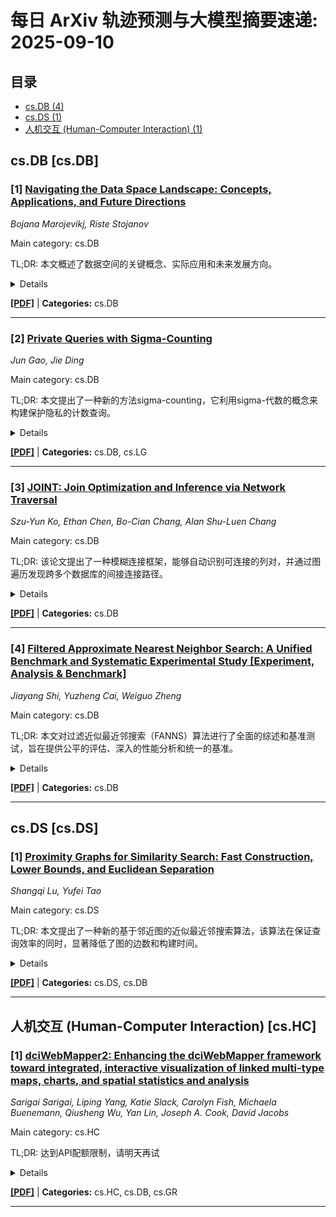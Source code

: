 # 每日 ArXiv 轨迹预测与大模型摘要速递: 2025-09-10

## 目录

- [cs.DB (4)](#cs-db)
- [cs.DS (1)](#cs-ds)
- [人机交互 (Human-Computer Interaction) (1)](#cs-hc)

## cs.DB [cs.DB]
### [1] [Navigating the Data Space Landscape: Concepts, Applications, and Future Directions](https://arxiv.org/abs/2509.06983)
*Bojana Marojevikj, Riste Stojanov*

Main category: cs.DB

TL;DR: 本文概述了数据空间的关键概念、实际应用和未来发展方向。


<details>
  <summary>Details</summary>
Motivation: 解决数据主权、互操作性和信任等挑战。

Method: 探讨数据空间架构的基本原则、核心设计原则和基本构建块，并展示实际应用。

Result: 展示了数据空间在各个行业的应用，并提出了利用语义数据模型和SPARQL作为授权层的建议。

Conclusion: 语义数据和基于SPARQL的授权具有促进数据空间发展的潜力。

Abstract: 本文探讨了数据空间不断发展的局面，重点关注关键概念、实际应用和新兴的未来方向。首先介绍了构成数据空间架构基础的基本原则，强调了它们在促进安全高效数据交换中的重要性。然后考察了构成数据空间系统主干的核心设计原则和基本构建块。介绍了几个真实的实现，展示了数据空间如何在各个行业中应用，以应对诸如数据主权、互操作性和信任等挑战。本文最后讨论了未来的方向，提出利用语义数据模型可以显著提高数据空间内的互操作性和数据集成。此外，它建议探索实施SPARQL作为一种复杂的授权层，以提高安全性并对数据访问进行细粒度控制。这项研究提供了对数据空间当前状态的全面理解，旨在通过强调语义数据和基于SPARQL的授权的潜力来指导该快速发展领域的未来发展。

</details>

[**[PDF]**](https://arxiv.org/pdf/2509.06983) | **Categories:** cs.DB

---

### [2] [Private Queries with Sigma-Counting](https://arxiv.org/abs/2509.07018)
*Jun Gao, Jie Ding*

Main category: cs.DB

TL;DR: 本文提出了一种新的方法sigma-counting，它利用sigma-代数的概念来构建保护隐私的计数查询。


<details>
  <summary>Details</summary>
Motivation: 许多数据应用涉及计数查询，返回不同查询的计数可能泄露敏感的个人信息。现有的噪声添加方法在查询数量和输出准确性方面存在局限性，且无法保证嵌套查询的总顺序。

Method: 提出了sigma-counting方法，利用sigma-代数的概念构建保护隐私的计数查询。

Result: 所提出的概念和方法可以在大量查询同一数据的情况下，显著提高输出准确性，同时保持所需的隐私级别。

Conclusion: 本文设计并分析了一种新的方法sigma-counting，它可以应用于处理大型和时变数据集。

Abstract: 许多数据应用都涉及计数查询，其中客户端指定变量的可行范围，数据库返回相应的项目计数。一个产生不同查询计数的程序通常有泄露敏感的个人层面信息的风险。一个增强数据隐私的常用方法是返回实际计数的噪声版本。这通常通过给每个查询添加独立的噪声，然后在一段时间内控制总的隐私预算来实现。这种方法在实践中可能在查询的数量和输出的准确性方面受到限制。此外，返回的计数不能保持嵌套查询的总顺序，这是许多应用中的一个重要特征。这项工作提出了一个新方法的设计和分析，sigma-counting，它解决了这些挑战。Sigma-counting使用sigma-代数的概念来构建保护隐私的计数查询。我们表明，在存在对同一数据的海量查询的情况下，所提出的概念和方法可以显著提高输出准确性，同时保持所需的隐私级别。我们还讨论了如何应用该技术来处理大型和随时间变化的数据集。

</details>

[**[PDF]**](https://arxiv.org/pdf/2509.07018) | **Categories:** cs.DB, cs.LG

---

### [3] [JOINT: Join Optimization and Inference via Network Traversal](https://arxiv.org/abs/2509.07230)
*Szu-Yun Ko, Ethan Chen, Bo-Cian Chang, Alan Shu-Luen Chang*

Main category: cs.DB

TL;DR: 该论文提出了一种模糊连接框架，能够自动识别可连接的列对，并通过图遍历发现跨多个数据库的间接连接路径。


<details>
  <summary>Details</summary>
Motivation: 传统关系数据库需要用户手动指定连接键，并假设列名和值之间完全匹配，这限制了跨碎片化或命名不一致的表的可连接性。

Method: 该方法结合了列名相似性和行级模糊值重叠，使用负对数转换的Jaccard分数计算边权重，并通过图遍历执行连接路径发现。

Result: 在合成的医疗保健风格数据库上的实验表明，该系统能够恢复有效的连接，尽管列名模糊化且存在部分值不匹配。

Conclusion: 该研究在数据集成方面具有直接的应用。

Abstract: 传统的关系型数据库需要用户手动指定连接的键，并且假设列名和值之间是完全匹配的。但在实际应用中，这种方式限制了在碎片化或者命名不一致的表之间进行连接的能力。因此，我们提出了一个模糊连接的框架，它可以自动识别能够进行连接的列对，并且能够通过多跳的连接路径来连接多个数据库。我们的方法结合了列名之间的相似度和行级别的模糊值重叠，使用负对数转换后的Jaccard分数来计算边的权重，并且通过图遍历的方式来发现连接的路径。在合成的医疗风格数据库上进行的实验表明，即使存在模糊的列名和部分的值不匹配，该系统也能够恢复有效的连接。这项研究在数据集成方面有直接的应用。

</details>

[**[PDF]**](https://arxiv.org/pdf/2509.07230) | **Categories:** cs.DB

---

### [4] [Filtered Approximate Nearest Neighbor Search: A Unified Benchmark and Systematic Experimental Study [Experiment, Analysis & Benchmark]](https://arxiv.org/abs/2509.07789)
*Jiayang Shi, Yuzheng Cai, Weiguo Zheng*

Main category: cs.DB

TL;DR: 本文对过滤近似最近邻搜索（FANNS）算法进行了全面的综述和基准测试，旨在提供公平的评估、深入的性能分析和统一的基准。


<details>
  <summary>Details</summary>
Motivation: 现有的FANNS算法缺乏系统性的研究，难以理解它们的相对优势和劣势，且参数依赖于数据集，实验设计存在偏差，导致跨算法比较不可靠。

Method: 提出了一个分类法（分为filter-then-search、search-then-filter、hybrid-search）和一个系统评估框架，整合了统一的参数调整和标准化的过滤。

Result: 通过全面的实证研究，分析了查询难度和数据集属性如何影响性能，评估了在过滤选择性、Recall@k和可扩展性等压力下的鲁棒性。

Conclusion: 建立了一个包含真实世界数据集和开源相关资源的标准化基准，以确保未来研究的可重复性。

Abstract: 针对给定的数据集$\\mathcal{D}$和结构化标签$f$，过滤近似最近邻搜索（FANNS）算法的目标是找到最接近查询且满足标签约束的前k个点，同时确保召回率和QPS（每秒查询次数）。近年来，提出了许多FANNS算法。然而，缺乏系统的研究使得难以理解它们的相对优势和劣势。此外，我们发现：（1）FANNS算法具有耦合的、依赖于数据集的参数，导致有偏差的比较。（2）关键影响因素很少被系统地分析，使得不清楚每种算法在何时表现良好。（3）不同的数据集、工作负载和有偏差的实验设计使得跨算法比较不可靠。因此，对FANNS进行全面的综述和基准测试对于实现以下目标至关重要：设计一个公平的评估并明确算法的分类，对其性能进行深入分析，并建立一个统一的基准。首先，我们提出了一个分类法（将方法分为filter-then-search、search-then-filter、hybrid-search）和一个系统评估框架，整合了统一的参数调整和标准化的跨算法过滤，以减少实现引起的性能变化并反映核心权衡。然后，我们进行了一项全面的实证研究，以分析查询难度和数据集属性如何影响性能，评估在过滤选择性、Recall@k和可扩展性等压力下的鲁棒性，以明确每种方法的优势。最后，我们建立了一个包含真实世界数据集和开源相关资源的标准化基准，以确保未来研究的可重复性。

</details>

[**[PDF]**](https://arxiv.org/pdf/2509.07789) | **Categories:** cs.DB

---


## cs.DS [cs.DS]
### [1] [Proximity Graphs for Similarity Search: Fast Construction, Lower Bounds, and Euclidean Separation](https://arxiv.org/abs/2509.07732)
*Shangqi Lu, Yufei Tao*

Main category: cs.DS

TL;DR: 本文提出了一种新的基于邻近图的近似最近邻搜索算法，该算法在保证查询效率的同时，显著降低了图的边数和构建时间。


<details>
  <summary>Details</summary>
Motivation: 现有的基于邻近图的近似最近邻搜索方法在理论基础上存在不足，尤其是在图的边数和构建时间方面有待改进。

Method: 提出了一种新的算法，用于构建用于(1+epsilon)-ANN搜索的邻近图，该算法具有O((1/epsilon)^lambda * n log Delta)条边，并保证(1/epsilon)^lambda * polylog Delta查询时间。

Result: 该算法的构建时间接近线性于n，优于之前所有构造的Ω(n^2)界限。此外，还提供了下界，揭示了邻近图的内在限制：在最坏情况下，边的数量需要至少为Ω((1/epsilon)^lambda * n + n log Delta)。

Conclusion: 通过利用几何特性，可以将图的大小减少到O((1/epsilon)^lambda * n)，同时保持几乎相同的查询和构建时间，从而在欧几里德空间中实现了改进。

Abstract: 基于邻近图的方法已经成为系统社区中近似最近邻（ANN）搜索的一种领先范例。本文对这些方法的理论基础提出了新的见解。我们描述了一种构建用于(1+epsilon)-ANN搜索的邻近图的算法，该算法具有O((1/epsilon)^lambda * n log Delta)条边，并保证(1/epsilon)^lambda * polylog Delta查询时间。这里，n和Delta分别是数据输入的大小和纵横比，λ = O(1)是底层度量空间的倍增维数。我们的构建时间接近线性于n，优于之前所有构造的Ω(n^2)界限。我们用下界来补充我们的算法，揭示了邻近图的内在限制：在最坏情况下，边的数量需要至少为Ω((1/epsilon)^lambda * n + n log Delta)，直到一个亚多项式因子。我们的下界论证中使用的硬输入是非几何的，因此提出了是否可以在欧几里德空间（度量空间的一个关键子类）中进行改进的问题。我们通过使用几何将图的大小减少到O((1/epsilon)^lambda * n)，同时保持几乎相同的查询和构建时间，从而给出了肯定的答案。

</details>

[**[PDF]**](https://arxiv.org/pdf/2509.07732) | **Categories:** cs.DS, cs.DB

---


## 人机交互 (Human-Computer Interaction) [cs.HC]
### [1] [dciWebMapper2: Enhancing the dciWebMapper framework toward integrated, interactive visualization of linked multi-type maps, charts, and spatial statistics and analysis](https://arxiv.org/abs/2509.07897)
*Sarigai Sarigai, Liping Yang, Katie Slack, Carolyn Fish, Michaela Buenemann, Qiusheng Wu, Yan Lin, Joseph A. Cook, David Jacobs*

Main category: cs.HC

TL;DR: 达到API配额限制，请明天再试


<details>
  <summary>Details</summary>
Motivation: Error: API quota exceeded

Method: Error: API quota exceeded

Result: Error: API quota exceeded

Conclusion: 请联系管理员或等待明天API配额重置。

Abstract: As interactive web-based geovisualization becomes increasingly vital across disciplines, there is a growing need for open-source frameworks that support dynamic, multi-attribute spatial analysis and accessible design. This paper introduces dciWebMapper2, a significant expansion of the original dciWebMapper framework, designed to enable exploratory analysis across domains such as climate justice, food access, and social vulnerability. The enhanced framework integrates multiple map types, including choropleth, proportional symbol, small multiples, and heatmaps, with linked statistical charts (e.g., scatter plots, boxplots) and time sliders, all within a coordinated-view environment. Dropdown-based controls allow flexible, high-dimensional comparisons while maintaining visual clarity. Grounded in cartographic and information visualization principles, dciWebMapper2 is fully open-source, self-contained, and server-free, supporting modularity, reproducibility, and long-term sustainability. Three applied use cases demonstrate its adaptability and potential to democratize interactive web cartography. This work offers a versatile foundation for inclusive spatial storytelling and transparent geospatial analysis in research, education, and civic engagement.

</details>

[**[PDF]**](https://arxiv.org/pdf/2509.07897) | **Categories:** cs.HC, cs.DB, cs.GR

---
